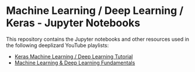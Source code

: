 # Machine Learning / Deep Learning / Keras - Jupyter Notebooks
This repository contains the Jupyter notebooks and other resources used in the following deeplizard YouTube playlists:

- [Keras Machine Learning / Deep Learning Tutorial](https://www.youtube.com/playlist?list=PLZbbT5o_s2xrwRnXk_yCPtnqqo4_u2YGL)
- [Machine Learning & Deep Learning Fundamentals](https://www.youtube.com/playlist?list=PLZbbT5o_s2xq7LwI2y8_QtvuXZedL6tQU)


